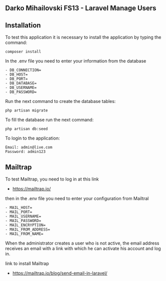 ## Darko Mihailovski FS13 - Laravel Manage Users

## Installation
To test this application it is necessary to install the application by typing the command:

`composer install`

In the .env file you need to enter your information from the database

```
- DB_CONNECTION=
- DB_HOST=
- DB_PORT=
- DB_DATABASE=
- DB_USERNAME=
- DB_PASSWORD=
```


Run the next command to create the database tables:

`php artisan migrate`

To fill the database run the next command:

`php artisan db:seed`

To login to the application:
```
Email: admin@live.com
Password: admin123
```
## Mailtrap

To test Mailtrap, you need to log in at this link
- https://mailtrap.io/

then in the .env file you need to enter your configuration from Mailtral

```- MAIL_MAILER=
- MAIL_HOST=
- MAIL_PORT=
- MAIL_USERNAME=
- MAIL_PASSWORD=
- MAIL_ENCRYPTION=
- MAIL_FROM_ADDRESS=
- MAIL_FROM_NAME=
```

When the administrator creates a user who is not active, the email address receives an email with a link with which he can activate his account and log in.

link to install Mailtrap
- https://mailtrap.io/blog/send-email-in-laravel/
